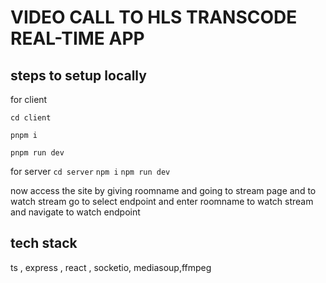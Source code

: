 # VIDEO CALL TO HLS TRANSCODE REAL-TIME APP

## steps to setup locally

for client 

`cd client`

`pnpm i`

`pnpm run dev`

for server 
`cd server`
`npm i`
`npm run dev`

now access the site by giving roomname and going to stream page and to watch stream go to select endpoint and enter roomname to watch stream and navigate to watch endpoint


## tech stack 
ts , express , react , socketio, mediasoup,ffmpeg


